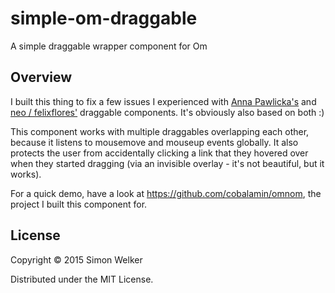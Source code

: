 # simple-om-draggable

A simple draggable wrapper component for Om

## Overview

I built this thing to fix a few issues I experienced with [Anna Pawlicka's](http://annapawlicka.com/draggable-wrapper-component-with-om-and-core-async/) and [neo / felixflores'](https://github.com/neo/ff-om-draggable) draggable components. It's obviously also based on both :)

This component works with multiple draggables overlapping each other, because it listens to mousemove and mouseup events globally. It also protects the user from accidentally clicking a link that they hovered over when they started dragging (via an invisible overlay - it's not beautiful, but it works).

For a quick demo, have a look at https://github.com/cobalamin/omnom, the project I built this component for.

## License

Copyright © 2015 Simon Welker

Distributed under the MIT License.
